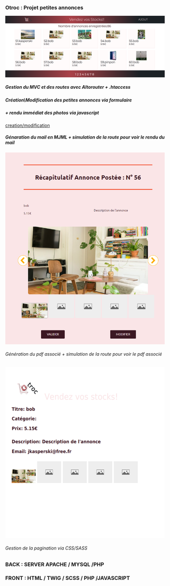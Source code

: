 ### Otroc : Projet petites annonces
![Accueil](https://raw.githubusercontent.com/codeuronline/Otroc/main/first.png)
##### Gestion du MVC et des routes avec Altorouter + .htaccess
##### Création\Modification des petites annonces via formulaire 
##### + rendu immédiat des photos via javascript
[creation/modification](https://raw.githubusercontent.com/codeuronline/Otroc/main/create.png)
##### Génaration du mail en MJML + simulation de la route pour voir le rendu du mail
![mjml](https://raw.githubusercontent.com/codeuronline/Otroc/main/visuel%20mjml.png)
###### Génération du pdf associé + simulation de la route pour voir le pdf associé 
![pdf](https://raw.githubusercontent.com/codeuronline/Otroc/main/pdfscreen.png)
###### Gestion de la pagination  via CSS/SASS
### BACK : SERVER APACHE / MYSQL /PHP
### FRONT : HTML / TWIG / SCSS / PHP /JAVASCRIPT
